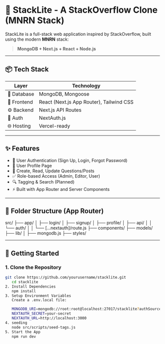 # 🧠 StackLite - A StackOverflow Clone (MNRN Stack)

StackLite is a full-stack web application inspired by StackOverflow, built using the modern **MNRN** stack:

> **MongoDB + Next.js + React + Node.js**

---

## 📦 Tech Stack

| Layer       | Technology        |
|-------------|-------------------|
| 💽 Database | MongoDB, Mongoose |
| 🎨 Frontend | React (Next.js App Router), Tailwind CSS |
| ⚙️ Backend  | Next.js API Routes |
| 🔐 Auth     | NextAuth.js       |
| 🌐 Hosting  | Vercel-ready       |

---

## ✨ Features

- 🔐 User Authentication (Sign Up, Login, Forgot Password)
- 👤 User Profile Page
- 📄 Create, Read, Update Questions/Posts
- ✅ Role-based Access (Admin, Editor, User)
- 🔍 Tagging & Search (Planned)
- ⚡ Built with App Router and Server Components

---

## 📁 Folder Structure (App Router)

src/
├── app/
│ ├── login/
│ ├── signup/
│ ├── profile/
│ ├── api/
│ │ └── auth/
│ │ └── [...nextauth]/route.js
├── components/
├── models/
├── lib/
│ ├── mongodb.js
├── styles/



---

## 🚀 Getting Started

### 1. Clone the Repository

```bash
git clone https://github.com/yourusername/stacklite.git
   cd stacklite
2. Install Dependencies
   npm install
3. Setup Environment Variables
   Create a .env.local file:

   MONGODB_URI=mongodb://root:root@localhost:27017/stacklite?authSource=admin
   NEXTAUTH_SECRET=your-secret
   NEXTAUTH_URL=http://localhost:3000
4. seeding  
   node src/scripts/seed-tags.js
5. Start the App
   npm run dev

